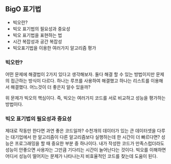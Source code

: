## BigO 표기법
- 빅오란?
- 빅오 표기법의 필요성과 중요성
- 빅오 표기법을 표현하는 법
- 시간 복잡성과 공간 복잡성
- 빅오표기법을 이용한 여러가지 알고리즘 평가

### 빅오란?
어떤 문제에 해결법이 2가지 있다고 생각해보자.
둘다 해결 할 수 있는 방법이지만 문제의 접근하는 방식이 다르다. 
하나는 루프를 사용하여 해결했고 하나는 리스트를 이용해서 해결했다.
어느것이 더 좋은지 알수 있을까?

위 문제가 빅오의 핵심이다.
즉, 빅오는 여러가지 코드를 서로 비교하고 성능을 평가하는 방법이다.

### 빅오 표기법의 필요성과 중요성
제대로 작동만 한다면 과연 좋은 코드일까?
수천개의 데이터가 있는 큰 데이터셋을 다루는 대기업에서 한 알고리즘이 다른 알고리즘보다 실행하는데 한 시간이 더 빠르다면?
성능은 프로그래밍을 할 때 중요한 부분 중 하나이다. 내가 작성한 코드가 만족스럽더라도 성능이 안좋으면 사용자는 그만큼 기다리는 시간이 늘어난다는 것이다.
빅오를 이해하면 어디서 성능이 떨어지는 문제가 나타나는지 비효율적인 코드를 찾는데 도움이 된다.
